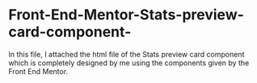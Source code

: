 # Front-End-Mentor-Stats-preview-card-component-
In this file, I attached the html file of the Stats preview card component which is completely designed by me using the components given by the Front End Mentor.
